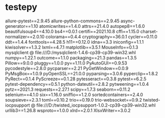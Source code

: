 # testepy
allure-pytest==2.9.45
allure-python-commons==2.9.45
async-generator==1.10
atomicwrites==1.4.0
attrs==21.4.0
autopep8==1.6.0
beautifulsoup4==4.10.0
bs4==0.0.1
certifi==2021.10.8
cffi==1.15.0
charset-normalizer==2.0.10
colorama==0.4.4
cryptography==36.0.1
cycler==0.11.0
ddt==1.4.4
fonttools==4.28.5
h11==0.12.0
idna==3.3
iniconfig==1.1.1
kiwisolver==1.3.2
lxml==4.7.1
matplotlib==3.5.1
MouseInfo==0.1.3
mysqlclient @ file:///D:/mysqlclient-1.4.6-cp39-cp39-win32.whl
numpy==1.22.1
outcome==1.1.0
packaging==21.3
pandas==1.3.5
Pillow==9.0.0
pluggy==1.0.0
py==1.11.0
PyAutoGUI==0.9.53
pycodestyle==2.8.0
pycparser==2.21
PyGetWindow==0.0.9
PyMsgBox==1.0.9
pyOpenSSL==21.0.0
pyparsing==3.0.6
pyperclip==1.8.2
PyRect==0.1.4
PyScreeze==0.1.28
pytesseract==0.3.8
pytest==6.2.5
pytest-dependency==0.5.1
python-dateutil==2.8.2
pytweening==1.0.4
pytz==2021.3
requests==2.27.1
scipy==1.7.3
seaborn==0.11.2
selenium==4.1.0
six==1.16.0
sniffio==1.2.0
sortedcontainers==2.4.0
soupsieve==2.3.1
toml==0.10.2
trio==0.19.0
trio-websocket==0.9.2
twisted-iocpsupport @ file:///D:/twisted_iocpsupport-1.0.2-cp39-cp39-win32.whl
urllib3==1.26.8
wsproto==1.0.0
xlrd==2.0.1
XlsxWriter==3.0.2
